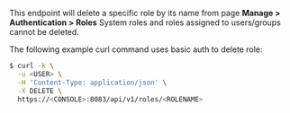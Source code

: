 This endpoint will delete a specific role by its name from page **Manage > Authentication > Roles**
System roles and roles assigned to users/groups cannot be deleted.

The following example curl command uses basic auth to delete role:

```bash
$ curl -k \
  -u <USER> \
  -H 'Content-Type: application/json' \
  -X DELETE \
  https://<CONSOLE>:8083/api/v1/roles/<ROLENAME>
```
